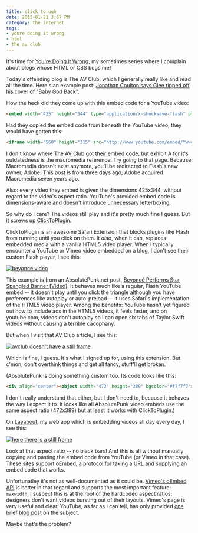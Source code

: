 ```yaml
---
title: click to ugh
date: 2013-01-21 3:37 PM
category: the internet
tags:
- youre doing it wrong
- html
- the av club
---
```


It's time for [You're Doing it Wrong](http://www.maxjacobson.net/tag/youre-doing-it-wrong), my sometimes series where I complain about blogs whose HTML or CSS bugs me!

Today's offending blog is The AV Club, which I generally really like and read all the time. Here's an example post: [Jonathan Coulton says Glee ripped off his cover of "Baby God Back"](http://www.avclub.com/articles/jonathan-coulton-says-glee-ripped-off-his-cover-of,91305/).

How the heck did they come up with this embed code for a YouTube video:

```html
<embed width="425" height="344" type="application/x-shockwave-flash" pluginspage="http://www.macromedia.com/go/getflashplayer" src="http://www.youtube.com/v/Yww4BLjReEk%26hl=en%26fs=1%26rel=0">
```

Had they copied the embed code from beneath the YouTube video, they would have gotten this:

```html
<iframe width="560" height="315" src="http://www.youtube.com/embed/Yww4BLjReEk" frameborder="0" allowfullscreen></iframe>
```

I don't know where The AV Club got their embed code, but exhibit A for it's outdatedness is the macromedia reference. Try going to that page. Because Macromedia doesn't exist anymore, you'll be redirected to Flash's new owner, Adobe. This post is from three days ago; Adobe acquired Macromedia seven years ago.

Also: every video they embed is given the dimensions 425x344, without regard to the video's aspect ratio. YouTube's provided embed code is dimensions-aware and doesn't introduce unnecessary letterboxing.

So why do I care? The videos still play and it's pretty much fine I guess. But it screws up [ClickToPlugin][].

ClickToPlugin is an awesome Safari Extension that blocks plugins like Flash from running until you click on them. It *also*, when it can, replaces embedded media with a vanilla HTML5 video player. When I typically encounter a YouTube or Vimeo video embedded on a blog, I don't see their custom Flash player, I see this:

[![beyonce video](http://d.pr/i/tq6n+)](http://d.pr/i/tq6n)

This example is from an AbsolutePunk.net post, [Beyoncé Performs Star Spangled Banner [Video]](http://www.absolutepunk.net/showthread.php?t=3019022). It behaves much like a regular, Flash YouTube embed -- it doesn't play until you click the triangle although you have preferences like autoplay or auto-preload -- it uses Safari's implementation of the HTML5 video player. Among the benefits: YouTube hasn't yet figured out how to include ads in the HTML5 videos, it feels faster, and on youtube.com, videos don't autoplay so I can open six tabs of Taylor Swift videos without causing a terrible cacophany.

But when I visit that AV Club article, I see this:

[![avclub doesn't have a still frame](http://d.pr/i/Tcpb+)](http://d.pr/i/Tcpb)

Which is fine, I guess. It's what I signed up for, using this extension. But c'mon, don't overthink things and get all fancy, stuff'll get broken.

(AbsolutePunk is doing something custom too. Its code looks like this:

```html
<div align="center"><object width="472" height="389" bgcolor="#f7f7f7"><param name="movie" value="http://www.youtube.com/v/Z-DSFrGnQrk&amp;fs=1"></param><param name="allowFullScreen" value="true"></param><param name="wmode" value="transparent"></param><param name="allowscriptaccess" value="always"></param><embed src="http://www.youtube.com/v/Z-DSFrGnQrk&amp;fs=1" type="application/x-shockwave-flash" allowscriptaccess="always" allowfullscreen="true" width="472" height="389" bgcolor="#f7f7f7" wmode="transparent"></embed></object></div>
```

I don't really understand that either, but I don't need to, because it behaves the way I expect it to. It looks like all AbsolutePunk video embeds use the same aspect ratio (472x389) but at least it works with ClickToPlugin.)

[ClickToPlugin]: http://hoyois.github.com/safariextensions/clicktoplugin/

On [Layabout](http://layabout.maxjacobson.net), my web app which is embedding videos all day every day, I see this:

[![here there is a still frame](http://d.pr/i/XcJU+)](http://d.pr/i/XcJU)

Look at that aspect ratio -- no black bars! And this is all without manually copying and pasting the embed code from YouTube (or Vimeo in that case). These sites support oEmbed, a protocol for taking a URL and supplying an embed code that works.

Unfortunatley it's not as well-documented as it could be. [Vimeo's oEmbed API](https://developer.vimeo.com/apis/oembed) is better in that regard and supports the most important feature: `maxwidth`. I suspect this is at the root of the hardcoded aspect ratios; designers don't want videos bursting out of their layouts. Vimeo's page is very useful and clear. YouTube, as far as I can tell, has only provided [one brief blog post](http://apiblog.youtube.com/2009/10/oembed-support.html) on the subject.

Maybe that's the problem?
